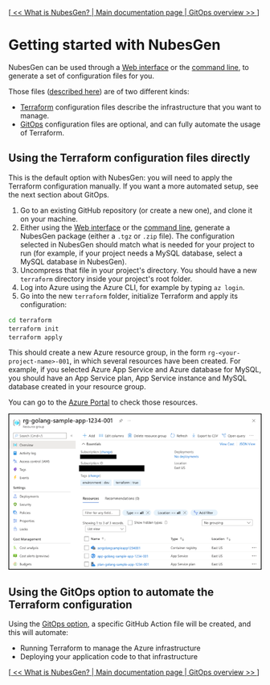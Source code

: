[[ << What is NubesGen? ](what-is-nubesgen.md) |[ Main documentation page ](README.md) |[ GitOps overview >> ](gitops-overview.md)]

# Getting started with NubesGen

NubesGen can be used through a [Web interface](https://nubesgen.com/) or the [command line](command-line.md), to generate a set of configuration files for you.

Those files ([described here](what-is-being-generated.md)) are of two different kinds:

- [Terraform](https://www.terraform.io/) configuration files describe the infrastructure that you want to manage.
- [GitOps](gitops-overview.md) configuration files are optional, and can fully automate the usage of Terraform.

## Using the Terraform configuration files directly

This is the default option with NubesGen: you will need to apply the Terraform configuration manually. If you want a more automated setup, see the next section about GitOps.

1. Go to an existing GitHub repository (or create a new one), and clone it on your machine.
2. Either using the [Web interface](https://nubesgen.com/) or the [command line](command-line.md), generate a NubesGen package (either a `.tgz` or `.zip` file). The configuration selected in NubesGen should match what is needed for your project to run (for example, if your project needs a MySQL database, select a MySQL database in NubesGen).
3. Uncompress that file in your project's directory. You should have a new `terraform` directory inside your project's root folder.
4. Log into Azure using the Azure CLI, for example by typing `az login`.
5. Go into the new `terraform` folder, initialize Terraform and apply its configuration:
```bash
cd terraform
terraform init
terraform apply
```

This should create a new Azure resource group, in the form `rg-<your-project-name>-001`, in which several resources have been created. For example, if you selected Azure App Service and Azure database for MySQL, you should have an App Service plan, App Service instance and MySQL database created in your resource group.

You can go to the [Azure Portal](https://aka.ms/nubesgen-portal) to check those resources.

![Resource group created by NubesGen](assets/azure-resource-group-docker.png "Resource group created by NubesGen")

## Using the GitOps option to automate the Terraform configuration

Using the [GitOps option](gitops-overview.md), a specific GitHub Action file will be created, and this will automate:

- Running Terraform to manage the Azure infrastructure
- Deploying your application code to that infrastructure

[[ << What is NubesGen? ](what-is-nubesgen.md) |[ Main documentation page ](README.md) |[ GitOps overview >> ](gitops-overview.md)]
